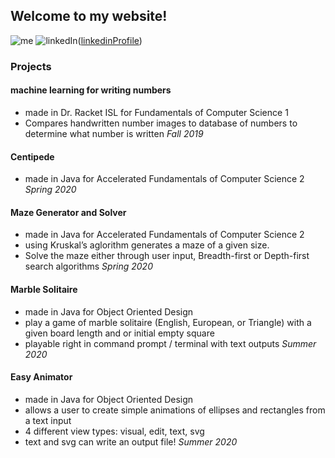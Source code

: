 ## Welcome to my website!
![me][profilepic]
![linkedIn][LinkedInLogo]([linkedinProfile])

[LinkedInLogo]: https://commons.wikimedia.org/wiki/Category:LinkedIn_icons#/media/File:Linkedin_circle.svg
[linkedinProfile]:https://www.linkedin.com/in/lillianna-gund-208534195
[profilepic]: https://media-exp1.licdn.com/dms/image/C4E03AQEtuIwsctzU7A/profile-displayphoto-shrink_400_400/0?e=1598486400&v=beta&t=-NiYcaZviH-zWlJ598IYzb95lKLldBivf1gOaZl_aYw

### Projects

#### machine learning for writing numbers
* made in Dr. Racket ISL for Fundamentals of Computer Science 1
* Compares handwritten number images to database of numbers to determine what number is written
_Fall 2019_

#### Centipede

* made in Java for Accelerated Fundamentals of Computer Science 2
_Spring 2020_

#### Maze Generator and Solver

* made in Java for Accelerated Fundamentals of Computer Science 2
* using Kruskal’s aglorithm generates a maze of a given size.
* Solve the maze either through user input, Breadth-first or Depth-first search algorithms
_Spring 2020_

#### Marble Solitaire

* made in Java for Object Oriented Design 
* play a game of marble solitaire (English, European, or Triangle) with a given board length and or initial empty square
* playable right in command prompt / terminal with text outputs
_Summer 2020_

#### Easy Animator

* made in Java for Object Oriented Design
* allows a user to create simple animations of ellipses and rectangles from a text input
* 4 different view types: visual, edit, text, svg
 * text and svg can write an output file!
_Summer 2020_


